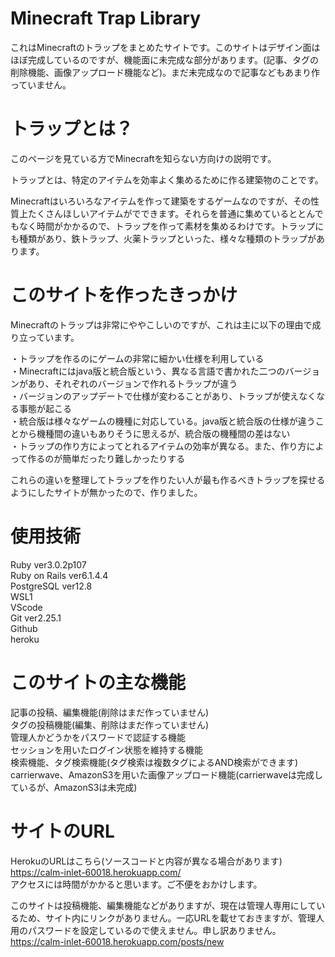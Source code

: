 # Minecraft Trap Library

これはMinecraftのトラップをまとめたサイトです。このサイトはデザイン面はほぼ完成しているのですが、機能面に未完成な部分があります。(記事、タグの削除機能、画像アップロード機能など)。まだ未完成なので記事などもあまり作っていません。

# トラップとは？

このページを見ている方でMinecraftを知らない方向けの説明です。

トラップとは、特定のアイテムを効率よく集めるために作る建築物のことです。

Minecraftはいろいろなアイテムを作って建築をするゲームなのですが、その性質上たくさんほしいアイテムがでできます。それらを普通に集めているととんでもなく時間がかかるので、トラップを作って素材を集めるわけです。トラップにも種類があり、鉄トラップ、火薬トラップといった、様々な種類のトラップがあります。

# このサイトを作ったきっかけ

Minecraftのトラップは非常にややこしいのですが、これは主に以下の理由で成り立っています。

・トラップを作るのにゲームの非常に細かい仕様を利用している  
・Minecraftにはjava版と統合版という、異なる言語で書かれた二つのバージョンがあり、それぞれのバージョンで作れるトラップが違う  
・バージョンのアップデートで仕様が変わることがあり、トラップが使えなくなる事態が起こる  
・統合版は様々なゲームの機種に対応している。java版と統合版の仕様が違うことから機種間の違いもありそうに思えるが、統合版の機種間の差はない  
・トラップの作り方によってとれるアイテムの効率が異なる。また、作り方によって作るのが簡単だったり難しかったりする

これらの違いを整理してトラップを作りたい人が最も作るべきトラップを探せるようにしたサイトが無かったので、作りました。

# 使用技術

Ruby ver3.0.2p107  
Ruby on Rails ver6.1.4.4  
PostgreSQL ver12.8  
WSL1  
VScode  
Git ver2.25.1  
Github  
heroku  

# このサイトの主な機能

記事の投稿、編集機能(削除はまだ作っていません)  
タグの投稿機能(編集、削除はまだ作っていません)  
管理人かどうかをパスワードで認証する機能  
セッションを用いたログイン状態を維持する機能  
検索機能、タグ検索機能(タグ検索は複数タグによるAND検索ができます)  
carrierwave、AmazonS3を用いた画像アップロード機能(carrierwaveは完成しているが、AmazonS3は未完成)  


# サイトのURL

HerokuのURLはこちら(ソースコードと内容が異なる場合があります)    https://calm-inlet-60018.herokuapp.com/  
アクセスには時間がかかると思います。ご不便をおかけします。

このサイトは投稿機能、編集機能などがありますが、現在は管理人専用にしているため、サイト内にリンクがありません。一応URLを載せておきますが、管理人用のパスワードを設定しているので使えません。申し訳ありません。  
https://calm-inlet-60018.herokuapp.com/posts/new






